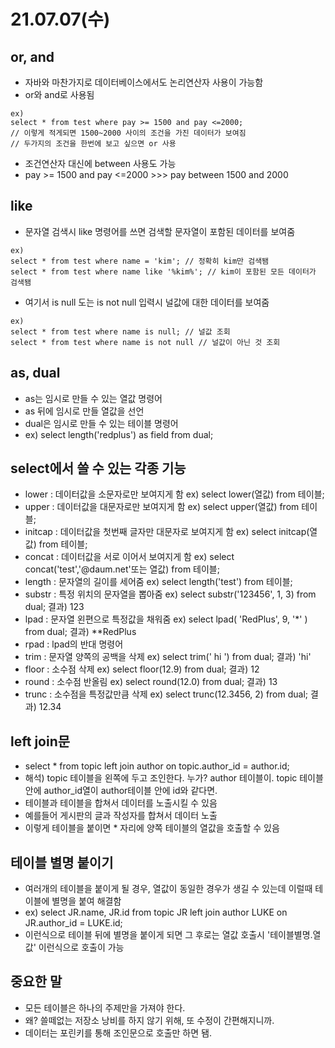# 21.07.07(수)
## or, and
- 자바와 마찬가지로 데이터베이스에서도 논리연산자 사용이 가능함
- or와 and로 사용됨
```
ex)
select * from test where pay >= 1500 and pay <=2000;
// 이렇게 적게되면 1500~2000 사이의 조건을 가진 데이터가 보여짐
// 두가지의 조건을 한번에 보고 싶으면 or 사용
```
- 조건연산자 대신에 between 사용도 가능
- pay >= 1500 and pay <=2000 >>> pay between 1500 and 2000
###
## like
- 문자열 검색시 like 명령어를 쓰면 검색할 문자열이 포함된 데이터를 보여줌
```
ex)
select * from test where name = 'kim'; // 정확히 kim만 검색됌
select * from test where name like '%kim%'; // kim이 포함된 모든 데이터가 검색됌
```
- 여기서 is null 도는 is not null 입력시 널값에 대한 데이터를 보여줌
```
ex)
select * from test where name is null; // 널값 조회
select * from test where name is not null // 널값이 아닌 것 조회
```
###
## as, dual
- as는 임시로 만들 수 있는 열값 명령어
- as 뒤에 임시로 만들 열값을 선언
- dual은 임시로 만들 수 있는 테이블 명령어
- ex) select length('redplus') as field from dual;
###
## select에서 쓸 수 있는 각종 기능
- lower : 데이터값을 소문자로만 보여지게 함 ex) select lower(열값) from 테이블;
- upper : 데이터값을 대문자로만 보여지게 함 ex) select upper(열값) from 테이블;
- initcap : 데이터값을 첫번째 글자만 대문자로 보여지게 함 ex) select initcap(열값) from 테이블;
- concat : 데이터값을 서로 이어서 보여지게 함 ex) select concat('test','@daum.net'또는 열값) from 테이블;
- length : 문자열의 길이를 세어줌 ex) select length('test') from 테이블;
- substr : 특정 위치의 문자열을 뽑아줌 ex) select substr('123456', 1, 3) from dual; 결과) 123
- lpad : 문자열 왼편으로 특정값을 채워줌 ex) select lpad( 'RedPlus', 9, '*' ) from dual; 결과) **RedPlus
- rpad : lpad의 반대 명령어
- trim : 문자열 양쪽의 공백을 삭제 ex) select trim('   hi   ') from dual; 결과) 'hi'
- floor : 소수점 삭제 ex) select floor(12.9) from dual; 결과) 12
- round : 소수점 반올림 ex) select round(12.0) from dual; 결과) 13
- trunc : 소수점을 특정값만큼 삭제 ex) select trunc(12.3456, 2) from dual; 결과) 12.34
###
## left join문
- select * from topic left join author on topic.author_id = author.id;
- 해석) topic 테이블을 왼쪽에 두고 조인한다. 누가? author 테이블이. topic 테이블안에 author_id열이 author테이블 안에 id와 같다면.
- 테이블과 테이블을 합쳐서 데이터를 노출시킬 수 있음
- 예를들어 게시판의 글과 작성자를 합쳐서 데이터 노출
- 이렇게 테이블을 붙이면 * 자리에 양쪽 테이블의 열값을 호출할 수 있음
###
## 테이블 별명 붙이기
- 여러개의 테이블을 붙이게 될 경우, 열값이 동일한 경우가 생길 수 있는데 이럴때 테이블에 별명을 붙여 해결함
- ex) select JR.name, JR.id from topic JR left join author LUKE on JR.author_id = LUKE.id;
- 이런식으로 테이블 뒤에 별명을 붙이게 되면 그 후로는 열값 호출시 '테이블별명.열값' 이런식으로 호출이 가능
###
## 중요한 말
- 모든 테이블은 하나의 주제만을 가져야 한다.
- 왜? 쓸떼없는 저장소 낭비를 하지 않기 위해, 또 수정이 간편해지니까.
- 데이터는 포린키를 통해 조인문으로 호출만 하면 됌.
###
##